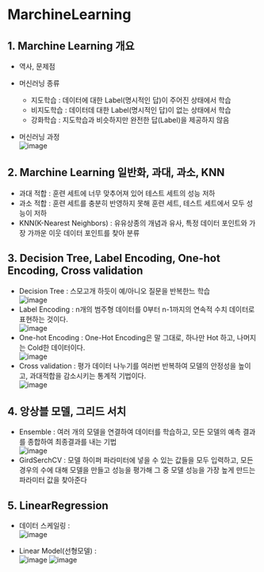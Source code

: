 # MarchineLearning

## 1. Marchine Learning 개요
  * 역사, 문제점
  * 머신러닝 종류
      - 지도학습 : 데이터에 대한 Label(명시적인 답)이 주어진 상태에서 학습
      - 비지도학습 : 데이터데 대한 Label(명시적인 답)이 없는 상태에서 학습
      - 강화학습 : 지도학습과 비슷하지만 완전한 답(Label)을 제공하지 않음

  * 머신러닝 과정
    <br>
    ![image](https://github.com/JangGunWook/MarchineLearning/assets/119468128/8c4b3eeb-231e-49d9-b0cc-65e698e987c4)
    <br>

## 2. Marchine Learning 일반화, 과대, 과소, KNN
  * 과대 적합 : 훈련 세트에 너무 맞추어져 있어 테스트 세트의 성능 저하
  * 과소 적합 : 훈련 세트를 충분히 반영하지 못해 훈련 세트, 테스트 세트에서 모두 성능이 저하
  * KNN(K-Nearest Neighbors) : 유유상종의 개념과 유사, 특정 데이터 포인트와 가장 가까운 이웃 데이터 포인트를 찾아 분류


## 3. Decision Tree, Label Encoding, One-hot Encoding, Cross validation
  * Decision Tree : 스모고개 하듯이 예/아니오 질문을 반복한느 학습
    <br>
    ![image](https://github.com/JangGunWook/MarchineLearning/assets/119468128/f59ea215-0987-4d08-9f1b-82aae1a88386)
    <br>
  * Label Encoding : n개의 범주형 데이터를 0부터 n-1까지의 연속적 수치 데이터로 표현하는 것이다.
    <br>
    ![image](https://github.com/JangGunWook/MarchineLearning/assets/119468128/fcb41d7e-f428-4c5c-86ca-570f90f782d6)
    <br>
  * One-hot Encoding : One-Hot Encoding은 말 그대로, 하나만 Hot 하고, 나머지는 Cold한 데이터이다.
    <br>
    ![image](https://github.com/JangGunWook/MarchineLearning/assets/119468128/eb8d6cdb-6a52-4558-84c4-f262d1ffb8f8)
    <br>
  * Cross validation :  평가 데이터 나누기를 여러번 반복하여 모델의 안정성을 높이고, 과대적합을 감소시키는 통계적 기법이다.
    <br>
    ![image](https://github.com/JangGunWook/MarchineLearning/assets/119468128/170db2b7-ff94-41af-8cb2-bc927ada34a5)
    <br>

## 4. 앙상블 모델, 그리드 서치
  * Ensemble : 여러 개의 모델을 연결하여 데이터를 학습하고, 모든 모델의 예측 결과를 종합하여 최종결과를 내는 기법
    <br>
    ![image](https://github.com/JangGunWook/MarchineLearning/assets/119468128/d779e282-7fd2-416f-9101-84f7eb49893a)
    <br>
  * GirdSerchCV : 모델 하이퍼 파라미터에 넣을 수 있는 값들을 모두 입력하고, 모든 경우의 수에 대해 모델을 만들고 성능을 평가해 그 중 모델 성능을 가장 높게 만드는 파라미터 값을 찾아준다 


## 5. LinearRegression
  * 데이터 스케일링 :
    <br>
    ![image](https://github.com/JangGunWook/MarchineLearning/assets/119468128/9c1e77f1-4036-4c1f-8802-2d2358f845b6)
    <br>
  * Linear Model(선형모델) :
    <br>
    ![image](https://github.com/JangGunWook/MarchineLearning/assets/119468128/fd2d6587-c8fd-468e-aae2-2e728bb4457f)
    ![image](https://github.com/JangGunWook/MarchineLearning/assets/119468128/d081fc15-3b9f-46ae-b371-dbd6bf9e6d43)

    <br>
  














